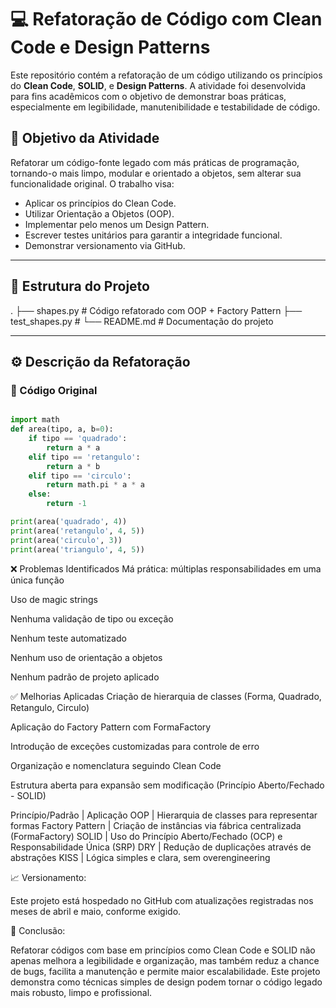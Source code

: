 # 💻 Refatoração de Código com Clean Code e Design Patterns

Este repositório contém a refatoração de um código utilizando os princípios do **Clean Code**, **SOLID**, e **Design Patterns**. A atividade foi desenvolvida para fins acadêmicos com o objetivo de demonstrar boas práticas, especialmente em legibilidade, manutenibilidade e testabilidade de código.

## 🎯 Objetivo da Atividade

Refatorar um código-fonte legado com más práticas de programação, tornando-o mais limpo, modular e orientado a objetos, sem alterar sua funcionalidade original. O trabalho visa:

- Aplicar os princípios do Clean Code.
- Utilizar Orientação a Objetos (OOP).
- Implementar pelo menos um Design Pattern.
- Escrever testes unitários para garantir a integridade funcional.
- Demonstrar versionamento via GitHub.

---

## 📂 Estrutura do Projeto

. ├── shapes.py # Código refatorado com OOP + Factory Pattern ├── test_shapes.py # └── README.md # Documentação do projeto


---

## ⚙️ Descrição da Refatoração

### 🔴 Código Original

```python

import math
def area(tipo, a, b=0):
    if tipo == 'quadrado':
        return a * a
    elif tipo == 'retangulo':
        return a * b
    elif tipo == 'circulo':
        return math.pi * a * a
    else:
        return -1

print(area('quadrado', 4))
print(area('retangulo', 4, 5))
print(area('circulo', 3))
print(area('triangulo', 4, 5))

```

❌ Problemas Identificados
Má prática: múltiplas responsabilidades em uma única função

Uso de magic strings

Nenhuma validação de tipo ou exceção

Nenhum teste automatizado

Nenhum uso de orientação a objetos

Nenhum padrão de projeto aplicado

✅ Melhorias Aplicadas
Criação de hierarquia de classes (Forma, Quadrado, Retangulo, Circulo)

Aplicação do Factory Pattern com FormaFactory

Introdução de exceções customizadas para controle de erro

Organização e nomenclatura seguindo Clean Code

Estrutura aberta para expansão sem modificação (Princípio Aberto/Fechado - SOLID)

Princípio/Padrão | Aplicação
OOP | Hierarquia de classes para representar formas
Factory Pattern | Criação de instâncias via fábrica centralizada (FormaFactory)
SOLID | Uso do Princípio Aberto/Fechado (OCP) e Responsabilidade Única (SRP)
DRY | Redução de duplicações através de abstrações
KISS | Lógica simples e clara, sem overengineering


📈 Versionamento:

Este projeto está hospedado no GitHub com atualizações registradas nos meses de abril e maio, conforme exigido.

🧾 Conclusão:

Refatorar códigos com base em princípios como Clean Code e SOLID não apenas melhora a legibilidade e organização, mas também reduz a chance de bugs, facilita a manutenção e permite maior escalabilidade.
Este projeto demonstra como técnicas simples de design podem tornar o código legado mais robusto, limpo e profissional.


